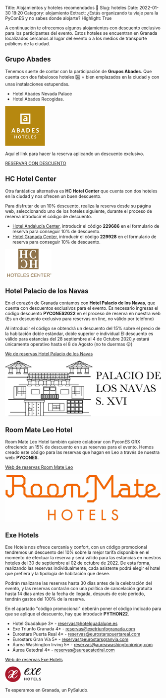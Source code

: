 Title: Alojamientos y hoteles recomendados 🏨
Slug: hoteles
Date: 2022-01-30 18:20
Category: alojamiento
Extract: ¿Estás organizando tu viaje para la PyConES y no sabes donde alojarte?
Highlight: True


A continuación te ofrecemos algunos alojamientos con descuento exclusivo para los participantes del evento.
Estos hoteles se encuentran en Granada localizados cercanos al lugar del evento o a los medios de transporte públicos de la ciudad.

## Grupo Abades

Tenemos suerte de contar con la participación de **Grupos Abades**. Que cuenta con dos fabulosos hoteles 4️⃣ ⭐ bien emplazados en la ciudad y con unas instalaciones estupendas.

- Hotel Abades Nevada Palace
- Hotel Abades Recogidas.


![abades](./images/hoteles/abades.png?style=centerme)



Aquí el link para hacer la reserva aplicando un descuento exclusivo.

[RESERVAR CON DESCUENTO](https://www.abadeshoteles.com/es/?cp=PYCONES2022)


## HC Hotel Center

Otra fantástica alternativa es **HC Hotel Center** que cuenta con dos hoteles en la ciudad y nos ofrecen un buen descuento.

Para disfrutar de un 10% descuento, realiza la reserva desde su página web, seleccionando uno de los hoteles siguiente,
durante el proceso de reserva introducir el código de descuento.


- [Hotel Andalucía Center](https://www.hotelescenter.es/en/hotel-andalucia-center-granada/), introducir el código __229686__ en el formulario de reserva para conseguir 10% de descuento.
- [Hotel Granada Center](https://www.hotelescenter.es/es/hotel-granada-center/), introducir el código __229928__ en el formulario de reserva para conseguir 10% de descuento.


![hc](./images/hoteles/hc.png?style=centerme)

## Hotel Palacio de los Navas

En el corazón de Granada contamos con **Hotel Palacio de los Navas**, que cuenta con descuentos exclusivos para el evento.
Es necesario ingresas el código descuento **PYCONES2022** en el proceso de reserva en nuestra web (Es un descuento exclusivo para reservas on line, no válido por teléfono)

Al introducir el código se obtendrá un descuento del 15% sobre el precio de la habitación doble estándar, doble superior e individual
El descuento es válido para estancias del 28 septiembre al 4 de Octubre 2020,y estará únicamente operativo hasta el 8 de Agosto (no te duermas 😜)

[We de reservas Hotel Palacio de los Navas](https://hotelpalaciodelosnavas.com)

![navas](./images/hoteles/navas.png?style=centerme)

## Room Mate Leo Hotel

Room Mate Leo Hotel también quiere colaborar con PyconES GRX ofreciendo un 15% de descuento en sus reservas para el evento.
Hemos creado este código para las reservas que hagan en Leo a través de nuestra web: **PYCONES**.

[Web de reservas Room Mate Leo](https://room-matehotels.com/)

![rommate](./images/hoteles/rommate.jpg?style=centerme)


## Exe Hotels

Exe Hotels nos ofrece cercanía y confort, con un código promocional tendremos un descuento del 10% sobre la mejor tarifa disponible en el momento de efectuar la reserva y será válido para las estancias en nuestros hoteles del 30 de septiembre al 02 de octubre de 2022.
De esta forma, realizando las reservas individualmente, cada asistente podrá elegir el hotel que prefiera y la tipología de habitación que desee.

Podrán realizarse las reservas hasta 30 días antes de la celebración del evento, y las reservas contarán con una política de cancelación gratuita hasta 14 días antes de la fecha de llegada, después de este periodo, tendrán gastos del 100% de la reserva.

En el apartado "código promocional" deberán poner el código indicado para que se aplique el descuento, hay que introducir **PYTHON22**.

- Hotel Guadalupe 3* - [reservas@hotelguadalupe.es](mailto:reservas@hotelguadalupe.es)
- Exe Triunfo Granada 4* - [reservas@exetriunfogranada.com](mailto:reservas@exetriunfogranada.com)
- Eurostars Puerta Real 4* - [reservas@eurostarspuertareal.com](mailto:reservas@eurostarspuertareal.com)
- Eurostars Gran Vía 5* - [reservas@eurostarsgranvia.com](mailto:reservas@eurostarsgranvia.com)
- Áurea Washington Irving 5* - [reservas@aureawashingtonirving.com](mailto:reservas@aureawashingtonirving.com)
- Áurea Catedral 4* - [reservas@aureacatedral.com](mailto:reservas@aureacatedral.com)

[Web de reservas Exe Hotels](https://www.eurostarshotels.com/exe-hotels.html)

![exe](./images/hoteles/exe.png?style=centerme)

Te esperamos en Granada, un PySaludo.
